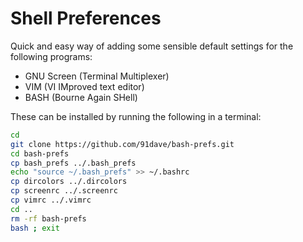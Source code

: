 Shell Preferences
=================

Quick and easy way of adding some sensible default settings for the following programs:
* GNU Screen (Terminal Multiplexer)
* VIM (VI IMproved text editor)
* BASH (Bourne Again SHell)

These can be installed by running the following in a terminal:

```bash
cd
git clone https://github.com/91dave/bash-prefs.git
cd bash-prefs
cp bash_prefs ../.bash_prefs
echo "source ~/.bash_prefs" >> ~/.bashrc
cp dircolors ../.dircolors
cp screenrc ../.screenrc
cp vimrc ../.vimrc
cd ..
rm -rf bash-prefs
bash ; exit
```
